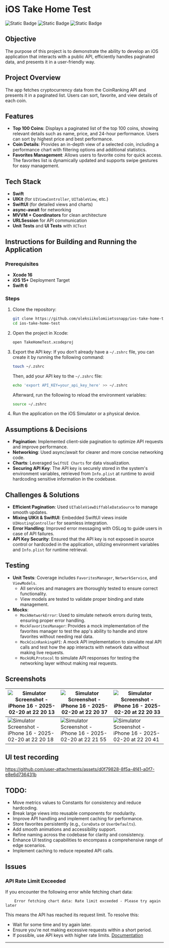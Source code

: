 # iOS Take Home Test

![Static Badge](https://img.shields.io/badge/coverage-97%2C8%25-mint) 
![Static Badge](https://img.shields.io/badge/Deployment_Target-iOS%2015%2B-green)
![Static Badge](https://img.shields.io/badge/Swift-6.0-indigo)

## Objective
The purpose of this project is to demonstrate the ability to develop an iOS application that interacts with a public API, efficiently handles paginated data, and presents it in a user-friendly way.

## Project Overview
The app fetches cryptocurrency data from the CoinRanking API and presents it in a paginated list. Users can sort, favorite, and view details of each coin.

## Features
- **Top 100 Coins**: Displays a paginated list of the top 100 coins, showing relevant details such as name, price, and 24-hour performance. Users can sort by highest price and best performance.
- **Coin Details**: Provides an in-depth view of a selected coin, including a performance chart with filtering options and additional statistics.
- **Favorites Management**: Allows users to favorite coins for quick access. The favorites list is dynamically updated and supports swipe gestures for easy management.

## Tech Stack
- **Swift**
- **UIKit** (for `UIViewController`, `UITableView`, etc.)
- **SwiftUI** (for detailed views and charts)
- **async-await** for networking
- **MVVM + Coordinators** for clean architecture
- **URLSession** for API communication
- **Unit Tests** and **UI Tests** with `XCTest`

## Instructions for Building and Running the Application

### Prerequisites
- **Xcode 16**
- **iOS 15+** Deployment Target
- **Swift 6**

### Steps
1. Clone the repository:

   ```sh
   git clone https://github.com/oleksiikolomiietssnapp/ios-take-home-test.git
   cd ios-take-home-test
   ```
   
2. Open the project in Xcode:
   ```sh
   open TakeHomeTest.xcodeproj
   ```
   
3. Export the API key:
    If you don’t already have a `~/.zshrc` file, you can create it by running the following command:
    ```sh
    touch ~/.zshrc
    ```
    
    Then, add your API key to the `~/.zshrc` file:
    ```sh
    echo 'export API_KEY=your_api_key_here' >> ~/.zshrc
    ```
    
    Afterward, run the following to reload the environment variables:
    ```sh
    source ~/.zshrc
    ```
    
4. Run the application on the iOS Simulator or a physical device.

## Assumptions & Decisions
- **Pagination**: Implemented client-side pagination to optimize API requests and improve performance.
- **Networking**: Used async/await for clearer and more concise networking code.
- **Charts**: Leveraged `SwiftUI Charts` for data visualization.
- **Securing API Key**: The API key is securely stored in the system's environment variables, retrieved from `Info.plist` at runtime to avoid hardcoding sensitive information in the codebase.

## Challenges & Solutions
- **Efficient Pagination**: Used `UITableViewDiffableDataSource` to manage smooth updates.
- **Mixing UIKit & SwiftUI**: Embedded SwiftUI views inside `UIHostingController` for seamless integration.
- **Error Handling**: Improved error messaging with OSLog to guide users in case of API failures.
- **API Key Security**: Ensured that the API key is not exposed in source control or hardcoded in the application, utilizing environment variables and `Info.plist` for runtime retrieval.

## Testing
- **Unit Tests**: Coverage includes `FavoritesManager`, `NetworkService`, and `ViewModels`. 
  - All services and managers are thoroughly tested to ensure correct functionality.
  - View models are tested to validate proper binding and state management.
- **Mocks**: 
  - `MockNetworkError`: Used to simulate network errors during tests, ensuring proper error handling.
  - `MockFavoritesManager`: Provides a mock implementation of the favorites manager to test the app's ability to handle and store favorites without needing real data.
  - `MockCoinRankingAPI`: A mock API implementation to simulate real API calls and test how the app interacts with network data without making live requests.
  - `MockURLProtocol` to simulate API responses for testing the networking layer without making real requests.
  
## Screenshots
| ![Simulator Screenshot - iPhone 16 - 2025-02-20 at 22 20 13](https://github.com/user-attachments/assets/1605f467-ac6a-499e-a5b3-53a7f65d15f2) | ![Simulator Screenshot - iPhone 16 - 2025-02-20 at 22 20 37](https://github.com/user-attachments/assets/1cf5d393-eae1-4694-a128-68e72af8bd19) | ![Simulator Screenshot - iPhone 16 - 2025-02-20 at 22 20 33](https://github.com/user-attachments/assets/fa46be1e-7bca-486f-8166-b58b5cbc8949) |
| --- | --- | --- |
| ![Simulator Screenshot - iPhone 16 - 2025-02-20 at 22 20 18](https://github.com/user-attachments/assets/a5f1b171-c487-4394-a5f6-98541af58057) | ![Simulator Screenshot - iPhone 16 - 2025-02-20 at 22 21 55](https://github.com/user-attachments/assets/5f14fb9c-4722-4ec3-8122-4fe45f8d8d4e) | ![Simulator Screenshot - iPhone 16 - 2025-02-20 at 22 20 41](https://github.com/user-attachments/assets/a4ff4d88-7379-4a29-877a-087f008bc81b) |

## UI test recording

https://github.com/user-attachments/assets/d0f79828-8f5a-4f41-a0f7-e8e6d736431b

## TODO:
- Move metrics values to Constants for consistency and reduce hardcoding.
- Break large views into reusable components for modularity.
- Improve API handling and implement caching for performance.
- Store favorites persistently (e.g., `CoreData` or `UserDefaults`).
- Add smooth animations and accessibility support.
- Refine naming across the codebase for clarity and consistency.
- Enhance UI testing capabilities to encompass a comprehensive range of edge scenarios. 
- Implement caching to reduce repeated API calls.
  
## Issues

### API Rate Limit Exceeded  
If you encounter the following error while fetching chart data:  
```
    Error fetching chart data: Rate limit exceeded - Please try again later
```
This means the API has reached its request limit. To resolve this:  
- Wait for some time and try again later.  
- Ensure you're not making excessive requests within a short period.  
- If possible, use API keys with higher rate limits. 
[Documentation](https://developers.coinranking.com/api/documentation/rate-limit)

---
